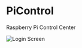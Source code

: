 # PiControl
Raspberry Pi Control Center

![Login Screen](https://bcarroll.github.io/PiControl/Login.png)
